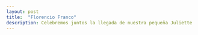 ```yaml
---
layout: post
title:  "Florencio Franco"
description: Celebremos juntos la llegada de nuestra pequeña Juliette 
---
```


